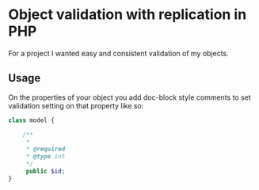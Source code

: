 # Object validation with replication in PHP

For a project I wanted easy and consistent validation of my objects.

## Usage

On the properties of your object you add doc-block style comments to
set validation setting on that property like so:

```php
class model {

	/**
	 *
	 * @required
	 * @type int
	 */
	 public $id;
}
```
